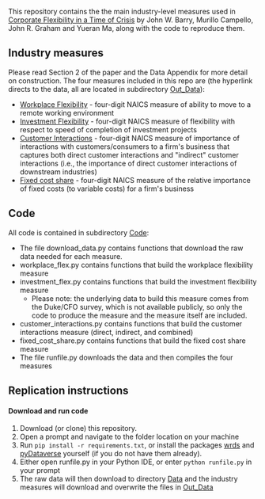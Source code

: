 This repository contains the the main industry-level measures used in [Corporate Flexibility in a Time of Crisis](https://papers.ssrn.com/sol3/papers.cfm?abstract_id=3778789) by John W. Barry, Murillo Campello, John R. Graham and Yueran Ma, along with the code to reproduce them.
## Industry measures
Please read Section 2 of the paper and the Data Appendix for more detail on construction. The four measures included in this repo are (the hyperlink directs to the data, all are located in subdirectory [Out_Data](./Out_Data/)):
- [Workplace Flexibility](./Out_Data/workplace_flex.csv) - four-digit NAICS measure of ability to move to a remote working environment
- [Investment Flexibility](./Out_Data/investment_flex.csv) - four-digit NAICS measure of flexibility with respect to speed of completion of investment projects
- [Customer Interactions](./Out_Data/customer_interactions.csv) - four-digit NAICS measure of importance of interactions with customers/consumers to a firm's business that captures both direct customer interactions and "indirect" customer interactions (i.e., the importance of direct customer interactions of downstream industries)
- [Fixed cost share](./Out_Data/fixed_cost_share.csv) - four-digit NAICS measure of the relative importance of fixed costs (to variable costs) for a firm's business

## Code
All code is contained in subdirectory [Code](./Code/):
- The file download_data.py contains functions that download the raw data needed for each measure. 
- workplace_flex.py contains functions that build the workplace flexibility measure
- investment_flex.py contains functions that build the investment flexibility measure
  - Please note: the underlying data to build this measure comes from the Duke/CFO survey, which is not available publicly, so only the code to produce the measure and the measure itself are included. 
- customer_interactions.py contains functions that build the customer interactions measure (direct, indirect, and combined)
- fixed_cost_share.py contains functions that build the fixed cost share measure
- The file runfile.py downloads the data and then compiles the four measures
## Replication instructions
#### Download and run code
1. Download (or clone) this repository.
2. Open a prompt and navigate to the folder location on your machine
3. Run ```pip install -r requirements.txt```, or install the packages [wrds](https://wrds-www.wharton.upenn.edu/documents/1443/wrds_connection.html) and [pyDataverse](https://pydataverse.readthedocs.io/en/latest/) yourself (if you do not have them already).
5. Either open runfile.py in your Python IDE, or enter ```python runfile.py``` in your prompt
6. The raw data will then download to directory [Data](./Data/) and the industry measures will download and overwrite the files in [Out_Data](./Out_Data/)


